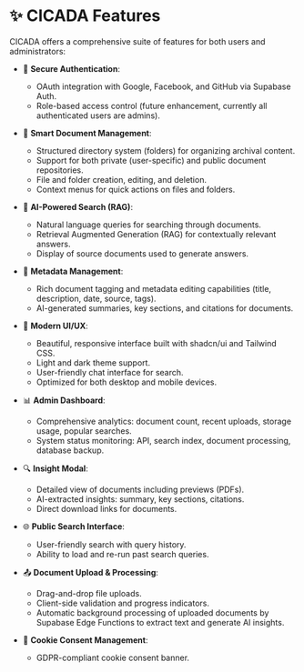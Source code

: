 # ✨ CICADA Features

CICADA offers a comprehensive suite of features for both users and administrators:

-   🔐 **Secure Authentication**:
    -   OAuth integration with Google, Facebook, and GitHub via Supabase Auth.
    -   Role-based access control (future enhancement, currently all authenticated users are admins).

-   📂 **Smart Document Management**:
    -   Structured directory system (folders) for organizing archival content.
    -   Support for both private (user-specific) and public document repositories.
    -   File and folder creation, editing, and deletion.
    -   Context menus for quick actions on files and folders.

-   🤖 **AI-Powered Search (RAG)**:
    -   Natural language queries for searching through documents.
    -   Retrieval Augmented Generation (RAG) for contextually relevant answers.
    -   Display of source documents used to generate answers.

-   🎯 **Metadata Management**:
    -   Rich document tagging and metadata editing capabilities (title, description, date, source, tags).
    -   AI-generated summaries, key sections, and citations for documents.

-   📱 **Modern UI/UX**:
    -   Beautiful, responsive interface built with shadcn/ui and Tailwind CSS.
    -   Light and dark theme support.
    -   User-friendly chat interface for search.
    -   Optimized for both desktop and mobile devices.

-   📊 **Admin Dashboard**:
    -   Comprehensive analytics: document count, recent uploads, storage usage, popular searches.
    -   System status monitoring: API, search index, document processing, database backup.

-   🔍 **Insight Modal**:
    -   Detailed view of documents including previews (PDFs).
    -   AI-extracted insights: summary, key sections, citations.
    -   Direct download links for documents.

-   🌐 **Public Search Interface**:
    -   User-friendly search with query history.
    -   Ability to load and re-run past search queries.

-   📤 **Document Upload & Processing**:
    -   Drag-and-drop file uploads.
    -   Client-side validation and progress indicators.
    -   Automatic background processing of uploaded documents by Supabase Edge Functions to extract text and generate AI insights.

-   🍪 **Cookie Consent Management**:
    -   GDPR-compliant cookie consent banner.
